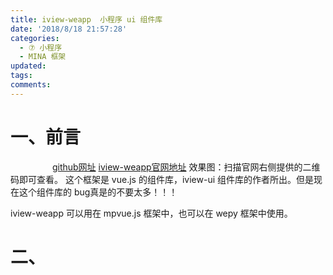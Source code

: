 ```yaml
---
title: iview-weapp  小程序 ui 组件库
date: '2018/8/18 21:57:28'
categories:
  - ⑦ 小程序
  - MINA 框架
updated:
tags:
comments:
---
```


# 一、前言

&nbsp;&nbsp;&nbsp;&nbsp;&nbsp;&nbsp;&nbsp;&nbsp;&nbsp;&nbsp;&nbsp;&nbsp;&nbsp;&nbsp;&nbsp;&nbsp;
[github网址](https://github.com/TalkingData/iview-weapp)
[iview-weapp官网地址](https://weapp.iviewui.com/docs/guide/start)
效果图：扫描官网右侧提供的二维码即可查看。
这个框架是 vue.js 的组件库，iview-ui 组件库的作者所出。但是现在这个组件库的 bug真是的不要太多！！！

iview-weapp 可以用在 mpvue.js 框架中，也可以在 wepy 框架中使用。

# 二、